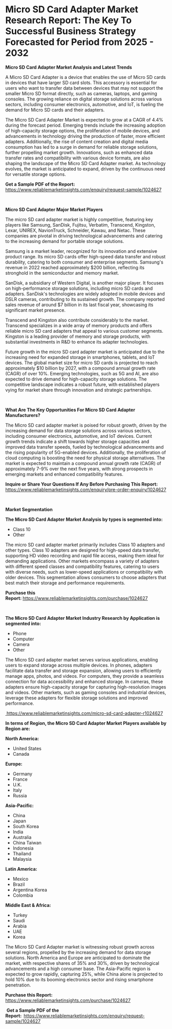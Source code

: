 <p><h1>Micro SD Card Adapter Market Research Report: The Key To Successful Business Strategy Forecasted for Period from 2025 - 2032</h1></p><p><strong>Micro SD Card Adapter Market Analysis and Latest Trends</strong></p>
<p><p>A Micro SD Card Adapter is a device that enables the use of Micro SD cards in devices that have larger SD card slots. This accessory is essential for users who want to transfer data between devices that may not support the smaller Micro SD format directly, such as cameras, laptops, and gaming consoles. The growing reliance on digital storage solutions across various sectors, including consumer electronics, automotive, and IoT, is fueling the demand for Micro SD cards and their adapters.</p><p>The Micro SD Card Adapter Market is expected to grow at a CAGR of 4.4% during the forecast period. Emerging trends include the increasing adoption of high-capacity storage options, the proliferation of mobile devices, and advancements in technology driving the production of faster, more efficient adapters. Additionally, the rise of content creation and digital media consumption has led to a surge in demand for reliable storage solutions, further propelling market growth. Innovations, such as enhanced data transfer rates and compatibility with various device formats, are also shaping the landscape of the Micro SD Card Adapter market. As technology evolves, the market is anticipated to expand, driven by the continuous need for versatile storage options.</p></p>
<p><strong>Get a Sample PDF of the Report:&nbsp;</strong> <a href="https://www.reliablemarketinsights.com/enquiry/request-sample/1024627?utm_campaign=3020&utm_medium=2&utm_source=Github&utm_content=ia&utm_term=17042025&utm_id=micro-sd-card-adapter">https://www.reliablemarketinsights.com/enquiry/request-sample/1024627</a></p>
<p>&nbsp;</p>
<p><strong>Micro SD Card Adapter Major Market Players</strong></p>
<p><p>The micro SD card adapter market is highly competitive, featuring key players like Samsung, SanDisk, Fujitsu, Verbatim, Transcend, Kingston, Lexar, UNIREX, NavionTruck, Schneider, Kawau, and Netac. These companies are pivotal in driving technological advancements and catering to the increasing demand for portable storage solutions.</p><p>Samsung is a market leader, recognized for its innovation and extensive product range. Its micro SD cards offer high-speed data transfer and robust durability, catering to both consumer and enterprise segments. Samsung's revenue in 2022 reached approximately $200 billion, reflecting its stronghold in the semiconductor and memory market. </p><p>SanDisk, a subsidiary of Western Digital, is another major player. It focuses on high-performance storage solutions, including micro SD cards and adapters. SanDisk's technologies are widely adopted in mobile devices and DSLR cameras, contributing to its sustained growth. The company reported sales revenue of around $7 billion in its last fiscal year, showcasing its significant market presence.</p><p>Transcend and Kingston also contribute considerably to the market. Transcend specializes in a wide array of memory products and offers reliable micro SD card adapters that appeal to various customer segments. Kingston is a leading provider of memory and storage products, with substantial investments in R&D to enhance its adapter technologies.</p><p>Future growth in the micro SD card adapter market is anticipated due to the increasing need for expanded storage in smartphones, tablets, and IoT devices. The global market size for micro SD cards is projected to reach approximately $10 billion by 2027, with a compound annual growth rate (CAGR) of over 10%. Emerging technologies, such as 5G and AI, are also expected to drive demand for high-capacity storage solutions. The competitive landscape indicates a robust future, with established players vying for market share through innovation and strategic partnerships.</p></p>
<p>&nbsp;</p>
<p><strong>What Are The Key Opportunities For Micro SD Card Adapter Manufacturers?</strong></p>
<p><p>The Micro SD card adapter market is poised for robust growth, driven by the increasing demand for data storage solutions across various sectors, including consumer electronics, automotive, and IoT devices. Current growth trends indicate a shift towards higher storage capacities and improved data transfer speeds, fueled by technological advancements and the rising popularity of 5G-enabled devices. Additionally, the proliferation of cloud computing is boosting the need for physical storage alternatives. The market is expected to maintain a compound annual growth rate (CAGR) of approximately 7-9% over the next five years, with strong prospects in emerging markets and enhanced compatibility features.</p></p>
<p><strong>Inquire or Share Your Questions If Any Before Purchasing This Report:</strong> <a href="https://www.reliablemarketinsights.com/enquiry/pre-order-enquiry/1024627?utm_campaign=3020&utm_medium=2&utm_source=Github&utm_content=ia&utm_term=17042025&utm_id=micro-sd-card-adapter">https://www.reliablemarketinsights.com/enquiry/pre-order-enquiry/1024627</a></p>
<p>&nbsp;</p>
<p><strong>Market Segmentation</strong></p>
<p><strong>The Micro SD Card Adapter Market Analysis by types is segmented into:</strong></p>
<p><ul><li>Class 10</li><li>Other</li></ul></p>
<p><p>The micro SD card adapter market primarily includes Class 10 adapters and other types. Class 10 adapters are designed for high-speed data transfer, supporting HD video recording and rapid file access, making them ideal for demanding applications. Other markets encompass a variety of adapters with different speed classes and compatibility features, catering to users with diverse needs, such as lower-speed applications or compatibility with older devices. This segmentation allows consumers to choose adapters that best match their storage and performance requirements.</p></p>
<p><strong>Purchase this Report:&nbsp;</strong><a href="https://www.reliablemarketinsights.com/purchase/1024627?utm_campaign=3020&utm_medium=2&utm_source=Github&utm_content=ia&utm_term=17042025&utm_id=micro-sd-card-adapter">https://www.reliablemarketinsights.com/purchase/1024627</a></p>
<p>&nbsp;</p>
<p><strong>The Micro SD Card Adapter Market Industry Research by Application is segmented into:</strong></p>
<p><ul><li>Phone</li><li>Computer</li><li>Camera</li><li>Other</li></ul></p>
<p><p>The Micro SD card adapter market serves various applications, enabling users to expand storage across multiple devices. In phones, adapters facilitate data transfer and storage expansion, allowing users to efficiently manage apps, photos, and videos. For computers, they provide a seamless connection for data accessibility and enhanced storage. In cameras, these adapters ensure high-capacity storage for capturing high-resolution images and videos. Other markets, such as gaming consoles and industrial devices, leverage these adapters for flexible storage solutions and improved performance.</p></p>
<p><a href="https://www.reliablemarketinsights.com/micro-sd-card-adapter-r1024627?utm_campaign=3020&utm_medium=2&utm_source=Github&utm_content=ia&utm_term=17042025&utm_id=micro-sd-card-adapter">&nbsp;https://www.reliablemarketinsights.com/micro-sd-card-adapter-r1024627</a></p>
<p><strong>In terms of Region, the Micro SD Card Adapter Market Players available by Region are:</strong></p>
<p>
    <p> <strong> North America: </strong>
        <ul>
            <li>United States</li>
            <li>Canada</li>
        </ul>
        </p> 
    <p> <strong> Europe: </strong>
        <ul>
            <li>Germany</li>
            <li>France</li>
            <li>U.K.</li>
            <li>Italy</li>
            <li>Russia</li>
        </ul>
        </p> 
    <p> <strong> Asia-Pacific: </strong>
        <ul>
            <li>China</li>
            <li>Japan</li>
            <li>South Korea</li>
            <li>India</li>
            <li>Australia</li>
            <li>China Taiwan</li>
            <li>Indonesia</li>
            <li>Thailand</li>
            <li>Malaysia</li>
        </ul>
        </p> 
    <p> <strong> Latin America: </strong>
        <ul>
            <li>Mexico</li>
            <li>Brazil</li>
            <li>Argentina Korea</li>
            <li>Colombia</li>
        </ul>
        </p> 
    <p> <strong> Middle East & Africa: </strong>
        <ul>
            <li>Turkey</li>
            <li>Saudi</li>
            <li>Arabia</li>
            <li>UAE</li>
            <li>Korea</li>
        </ul>
    </p>
    </p>
<p><p>The Micro SD Card Adapter market is witnessing robust growth across several regions, propelled by the increasing demand for data storage solutions. North America and Europe are anticipated to dominate the market, with respective shares of 35% and 30%, driven by technological advancements and a high consumer base. The Asia-Pacific region is expected to grow rapidly, capturing 25%, while China alone is projected to hold 10% due to its booming electronics sector and rising smartphone penetration.</p></p>
<p><strong>Purchase this Report: </strong><a href="https://www.reliablemarketinsights.com/purchase/1024627?utm_campaign=3020&utm_medium=2&utm_source=Github&utm_content=ia&utm_term=17042025&utm_id=micro-sd-card-adapter">https://www.reliablemarketinsights.com/purchase/1024627</a></p>
<p>&nbsp;<strong>Get a Sample PDF of the Report:&nbsp;&nbsp;</strong><a href="https://www.reliablemarketinsights.com/enquiry/request-sample/1024627?utm_campaign=3020&utm_medium=2&utm_source=Github&utm_content=ia&utm_term=17042025&utm_id=micro-sd-card-adapter">https://www.reliablemarketinsights.com/enquiry/request-sample/1024627</a></p>
<p><strong></strong></p>
<p><p></p><p></p><p></p></p>
